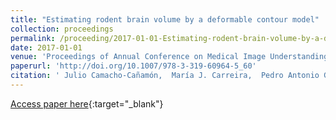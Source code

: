 ```yaml
---
title: "Estimating rodent brain volume by a deformable contour model"
collection: proceedings
permalink: /proceeding/2017-01-01-Estimating-rodent-brain-volume-by-a-deformable-contour-model
date: 2017-01-01
venue: 'Proceedings of Annual Conference on Medical Image Understanding and Analysis ( MIUA 2017)'
paperurl: 'http://doi.org/10.1007/978-3-319-60964-5_60'
citation: ' Julio Camacho-Cañamón,  María J. Carreira,  Pedro Antonio Gutiérrez,  Ramón Iglesias-Rey, &quot;Estimating rodent brain volume by a deformable contour model.&quot; Proceedings of Annual Conference on Medical Image Understanding and Analysis ( MIUA 2017), Vol.723, 2017, Edinburgh, United Kingdom, pp.686-697.'
---
```

[Access paper here](http://doi.org/10.1007/978-3-319-60964-5_60){:target="_blank"}
